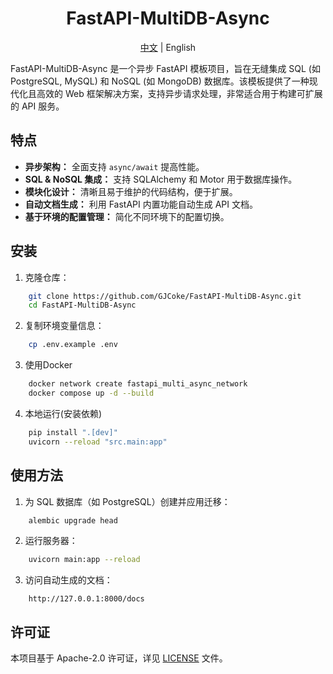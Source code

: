 <div align="center">
	<h1>FastAPI-MultiDB-Async</h1>
  <span><a href="./README.md">中文</a> | English</span>
</div>

FastAPI-MultiDB-Async 是一个异步 FastAPI 模板项目，旨在无缝集成 SQL (如 PostgreSQL, MySQL) 和 NoSQL (如 MongoDB) 数据库。该模板提供了一种现代化且高效的 Web 框架解决方案，支持异步请求处理，非常适合用于构建可扩展的 API 服务。

## 特点
- **异步架构：** 全面支持 `async/await` 提高性能。
- **SQL & NoSQL 集成：** 支持 SQLAlchemy 和 Motor 用于数据库操作。
- **模块化设计：** 清晰且易于维护的代码结构，便于扩展。
- **自动文档生成：** 利用 FastAPI 内置功能自动生成 API 文档。
- **基于环境的配置管理：** 简化不同环境下的配置切换。

## 安装
1. 克隆仓库：
```bash
    git clone https://github.com/GJCoke/FastAPI-MultiDB-Async.git
    cd FastAPI-MultiDB-Async
```
2. 复制环境变量信息：
```bash
    cp .env.example .env
```
3. 使用Docker
```bash
    docker network create fastapi_multi_async_network
    docker compose up -d --build
```
4. 本地运行(安装依赖)
```bash
    pip install ".[dev]"
    uvicorn --reload "src.main:app"
```

## 使用方法
1. 为 SQL 数据库（如 PostgreSQL）创建并应用迁移：
```bash
    alembic upgrade head
```
2. 运行服务器：
```bash
    uvicorn main:app --reload
```
3. 访问自动生成的文档：
```
    http://127.0.0.1:8000/docs
```

## 许可证
本项目基于 Apache-2.0 许可证，详见 [LICENSE](LICENSE) 文件。

